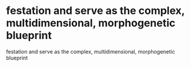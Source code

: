 # festation and serve as the complex, multidimensional, morphogenetic blueprint

festation and serve as the complex, multidimensional, morphogenetic blueprint